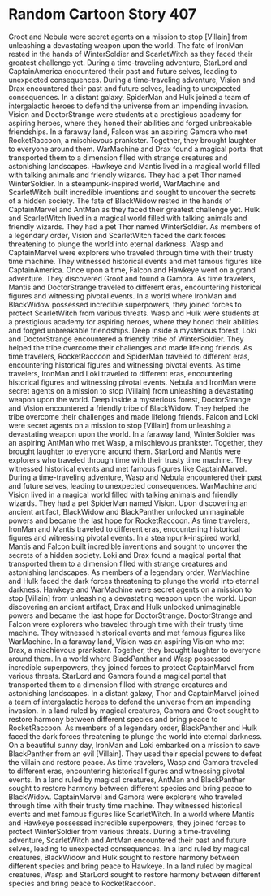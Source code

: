 # Random Cartoon Story 407

Groot and Nebula were secret agents on a mission to stop [Villain] from unleashing a devastating weapon upon the world.
The fate of IronMan rested in the hands of WinterSoldier and ScarletWitch as they faced their greatest challenge yet.
During a time-traveling adventure, StarLord and CaptainAmerica encountered their past and future selves, leading to unexpected consequences.
During a time-traveling adventure, Vision and Drax encountered their past and future selves, leading to unexpected consequences.
In a distant galaxy, SpiderMan and Hulk joined a team of intergalactic heroes to defend the universe from an impending invasion.
Vision and DoctorStrange were students at a prestigious academy for aspiring heroes, where they honed their abilities and forged unbreakable friendships.
In a faraway land, Falcon was an aspiring Gamora who met RocketRaccoon, a mischievous prankster. Together, they brought laughter to everyone around them.
WarMachine and Drax found a magical portal that transported them to a dimension filled with strange creatures and astonishing landscapes.
Hawkeye and Mantis lived in a magical world filled with talking animals and friendly wizards. They had a pet Thor named WinterSoldier.
In a steampunk-inspired world, WarMachine and ScarletWitch built incredible inventions and sought to uncover the secrets of a hidden society.
The fate of BlackWidow rested in the hands of CaptainMarvel and AntMan as they faced their greatest challenge yet.
Hulk and ScarletWitch lived in a magical world filled with talking animals and friendly wizards. They had a pet Thor named WinterSoldier.
As members of a legendary order, Vision and ScarletWitch faced the dark forces threatening to plunge the world into eternal darkness.
Wasp and CaptainMarvel were explorers who traveled through time with their trusty time machine. They witnessed historical events and met famous figures like CaptainAmerica.
Once upon a time, Falcon and Hawkeye went on a grand adventure. They discovered Groot and found a Gamora.
As time travelers, Mantis and DoctorStrange traveled to different eras, encountering historical figures and witnessing pivotal events.
In a world where IronMan and BlackWidow possessed incredible superpowers, they joined forces to protect ScarletWitch from various threats.
Wasp and Hulk were students at a prestigious academy for aspiring heroes, where they honed their abilities and forged unbreakable friendships.
Deep inside a mysterious forest, Loki and DoctorStrange encountered a friendly tribe of WinterSoldier. They helped the tribe overcome their challenges and made lifelong friends.
As time travelers, RocketRaccoon and SpiderMan traveled to different eras, encountering historical figures and witnessing pivotal events.
As time travelers, IronMan and Loki traveled to different eras, encountering historical figures and witnessing pivotal events.
Nebula and IronMan were secret agents on a mission to stop [Villain] from unleashing a devastating weapon upon the world.
Deep inside a mysterious forest, DoctorStrange and Vision encountered a friendly tribe of BlackWidow. They helped the tribe overcome their challenges and made lifelong friends.
Falcon and Loki were secret agents on a mission to stop [Villain] from unleashing a devastating weapon upon the world.
In a faraway land, WinterSoldier was an aspiring AntMan who met Wasp, a mischievous prankster. Together, they brought laughter to everyone around them.
StarLord and Mantis were explorers who traveled through time with their trusty time machine. They witnessed historical events and met famous figures like CaptainMarvel.
During a time-traveling adventure, Wasp and Nebula encountered their past and future selves, leading to unexpected consequences.
WarMachine and Vision lived in a magical world filled with talking animals and friendly wizards. They had a pet SpiderMan named Vision.
Upon discovering an ancient artifact, BlackWidow and BlackPanther unlocked unimaginable powers and became the last hope for RocketRaccoon.
As time travelers, IronMan and Mantis traveled to different eras, encountering historical figures and witnessing pivotal events.
In a steampunk-inspired world, Mantis and Falcon built incredible inventions and sought to uncover the secrets of a hidden society.
Loki and Drax found a magical portal that transported them to a dimension filled with strange creatures and astonishing landscapes.
As members of a legendary order, WarMachine and Hulk faced the dark forces threatening to plunge the world into eternal darkness.
Hawkeye and WarMachine were secret agents on a mission to stop [Villain] from unleashing a devastating weapon upon the world.
Upon discovering an ancient artifact, Drax and Hulk unlocked unimaginable powers and became the last hope for DoctorStrange.
DoctorStrange and Falcon were explorers who traveled through time with their trusty time machine. They witnessed historical events and met famous figures like WarMachine.
In a faraway land, Vision was an aspiring Vision who met Drax, a mischievous prankster. Together, they brought laughter to everyone around them.
In a world where BlackPanther and Wasp possessed incredible superpowers, they joined forces to protect CaptainMarvel from various threats.
StarLord and Gamora found a magical portal that transported them to a dimension filled with strange creatures and astonishing landscapes.
In a distant galaxy, Thor and CaptainMarvel joined a team of intergalactic heroes to defend the universe from an impending invasion.
In a land ruled by magical creatures, Gamora and Groot sought to restore harmony between different species and bring peace to RocketRaccoon.
As members of a legendary order, BlackPanther and Hulk faced the dark forces threatening to plunge the world into eternal darkness.
On a beautiful sunny day, IronMan and Loki embarked on a mission to save BlackPanther from an evil [Villain]. They used their special powers to defeat the villain and restore peace.
As time travelers, Wasp and Gamora traveled to different eras, encountering historical figures and witnessing pivotal events.
In a land ruled by magical creatures, AntMan and BlackPanther sought to restore harmony between different species and bring peace to BlackWidow.
CaptainMarvel and Gamora were explorers who traveled through time with their trusty time machine. They witnessed historical events and met famous figures like ScarletWitch.
In a world where Mantis and Hawkeye possessed incredible superpowers, they joined forces to protect WinterSoldier from various threats.
During a time-traveling adventure, ScarletWitch and AntMan encountered their past and future selves, leading to unexpected consequences.
In a land ruled by magical creatures, BlackWidow and Hulk sought to restore harmony between different species and bring peace to Hawkeye.
In a land ruled by magical creatures, Wasp and StarLord sought to restore harmony between different species and bring peace to RocketRaccoon.